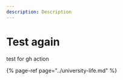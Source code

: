 ```yaml
---
description: Description
---
```


# Test again

test for gh action

{% page-ref page="../university-life.md" %}

